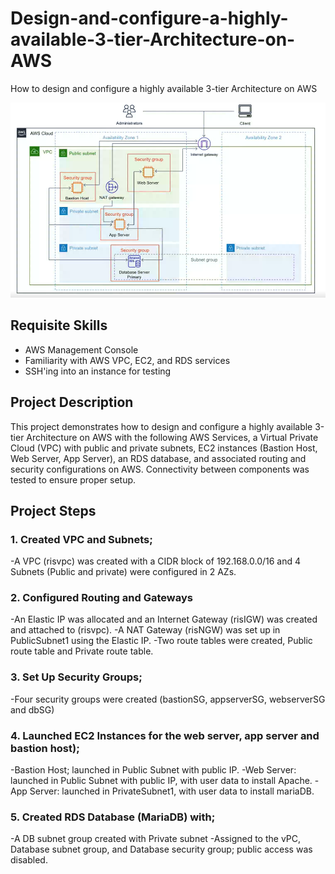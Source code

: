 # Design-and-configure-a-highly-available-3-tier-Architecture-on-AWS
How to design and configure a highly available 3-tier Architecture on AWS

![Alt text](https://github.com/ris21/Design-and-configure-a-highly-available-3-tier-Architecture-on-AWS/blob/main/Tier3Topology.png)

## Requisite Skills
- AWS Management Console 
- Familiarity with AWS VPC, EC2, and RDS services
- SSH'ing into an instance for testing
  
## Project Description
This project demonstrates how to design and configure a highly available 3-tier Architecture on AWS with the following AWS Services, a Virtual Private Cloud (VPC) with public and private subnets, EC2 instances (Bastion Host, Web Server, App Server), an RDS database, and associated routing and security configurations on AWS. Connectivity between components was tested to ensure proper setup.

## Project Steps
### 1. Created VPC and Subnets;
   
  -A VPC (risvpc) was created with a CIDR block of 192.168.0.0/16 and 4 Subnets (Public and private) were configured in 2 AZs.
   
### 2. Configured Routing and Gateways
   
  -An Elastic IP was allocated and an Internet Gateway (risIGW) was created and attached to (risvpc).
  -A NAT Gateway (risNGW) was set up in PublicSubnet1 using the Elastic IP.
  -Two route tables were created, Public route table and Private route table.
   
### 3. Set Up Security Groups;
   
  -Four security groups were created (bastionSG, appserverSG, webserverSG and dbSG)
   
### 4. Launched EC2 Instances for the web server, app server and bastion host);
   
  -Bastion Host; launched in Public Subnet with public IP.
  -Web Server: launched in Public Subnet with public IP, with user data to install Apache.
  -App Server: launched in PrivateSubnet1, with user data to install mariaDB.
   
### 5. Created RDS Database (MariaDB) with;
    
  -A DB subnet group created with Private subnet
  -Assigned to the vPC, Database subnet group, and Database security group; public access was disabled.

